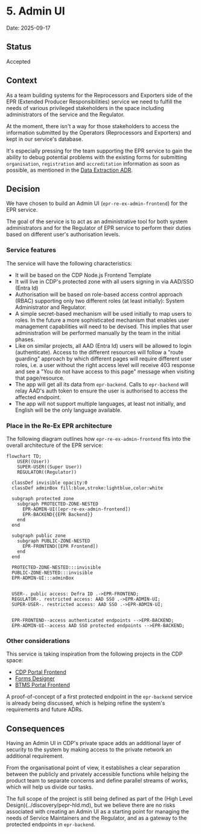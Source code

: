 # 5. Admin UI

Date: 2025-09-17

## Status

Accepted

## Context

As a team building systems for the Reprocessors and Exporters side of the EPR (Extended Producer Responsibilities) service we need to fulfill the needs of various privileged stakeholders in the space including administrators of the service and the Regulator.

At the moment, there isn't a way for those stakeholders to access the information submitted by the Operators (Reprocessors and Exporters) and kept in our service's database.

It's especially pressing for the team supporting the EPR service to gain the ability to debug potential problems with the existing forms for submitting `organisation`, `registration` and `accreditation` information as soon as possible, as mentioned in the [Data Extraction ADR](0004-data-extraction.md).

## Decision

We have chosen to build an Admin UI (`epr-re-ex-admin-frontend`) for the EPR service.

The goal of the service is to act as an administrative tool for both system administrators and for the Regulator of EPR service to perform their duties based on different user's authorisation levels.

### Service features

The service will have the following characteristics:

- It will be based on the CDP Node.js Frontend Template
- It will live in CDP's protected zone with all users signing in via AAD/SSO (Entra Id)
- Authorisation will be based on role-based access control approach (RBAC) supporting only two different roles (at least initially): System Administrator and Regulator.
- A simple secret-based mechanism will be used initially to map users to roles. In the future a more sophisticated mechanism that enables user management capabilities will need to be devised. This implies that user administration will be performed manually by the team in the initial phases.
- Like on similar projects, all AAD (Entra Id) users will be allowed to login (authenticate). Access to the different resources will follow a "route guarding" approach by which different pages will require different user roles, i.e. a user without the right access level will receive 403 response and see a "You do not have access to this page" message when visiting that page/resource.
- The app will get all its data from `epr-backend`. Calls to `epr-backend` will relay AAD's auth token to ensure the user is authorised to access the affected endpoint.
- The app will not support multiple languages, at least not initially, and English will be the only language available.

### Place in the Re-Ex EPR architecture

The following diagram outlines how `epr-re-ex-admin-frontend` fits into the overall architecture of the EPR service:

```mermaid
flowchart TD;
    USER((User))
    SUPER-USER((Super User))
    REGULATOR((Regulator))

  classDef invisible opacity:0
  classDef adminBox fill:blue,stroke:lightblue,color:white

  subgraph protected zone
    subgraph PROTECTED-ZONE-NESTED
      EPR-ADMIN-UI([epr-re-ex-admin-frontend])
      EPR-BACKEND{{EPR Backend}}
    end
  end

  subgraph public zone
    subgraph PUBLIC-ZONE-NESTED
      EPR-FRONTEND([EPR Frontend])
    end
  end

  PROTECTED-ZONE-NESTED:::invisible
  PUBLIC-ZONE-NESTED:::invisible
  EPR-ADMIN-UI:::adminBox


  USER-. public access: Defra ID .->EPR-FRONTEND;
  REGULATOR-. restricted access: AAD SSO .->EPR-ADMIN-UI;
  SUPER-USER-. restricted access: AAD SSO .->EPR-ADMIN-UI;


  EPR-FRONTEND--access authenticated endpoints -->EPR-BACKEND;
  EPR-ADMIN-UI--access AAD SSO protected endpoints -->EPR-BACKEND;
```

### Other considerations

This service is taking inspiration from the following projects in the CDP space:

- [CDP Portal Frontend](https://github.com/DEFRA/cdp-portal-frontend)
- [Forms Designer](https://github.com/DEFRA/forms-designer)
- [BTMS Portal Frontend](https://github.com/DEFRA/btms-portal-frontend)

A proof-of-concept of a first protected endpoint in the `epr-backend` service is already being discussed, which is helping refine the system's requirements and future ADRs.

## Consequences

Having an Admin UI in CDP's private space adds an additional layer of security to the system by making access to the private network an additional requirement.

From the organisational point of view, it establishes a clear separation between the publicly and privately accessible functions while helping the product team to separate concerns and define parallel streams of works, which will help us divide our tasks.

The full scope of the project is still being defined as part of the (High Level Design)(../discovery/pepr-hld.md), but we believe there are no risks associated with creating an Admin UI as a starting point for managing the needs of Service Maintainers and the Regulator, and as a gateway to the protected endpoints in `epr-backend`.
